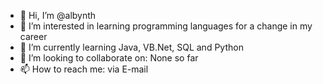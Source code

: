 - 👋 Hi, I’m @albynth
- 👀 I’m interested in learning programming languages for a change in my career
- 🌱 I’m currently learning Java, VB.Net, SQL and Python
- 💞️ I’m looking to collaborate on: None so far
- 📫 How to reach me: via E-mail

<!---
albynth/albynth is a ✨ special ✨ repository because its `README.md` (this file) appears on your GitHub profile.
You can click the Preview link to take a look at your changes.
--->

